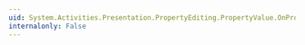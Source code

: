 ```yaml
---
uid: System.Activities.Presentation.PropertyEditing.PropertyValue.OnPropertyValueException(System.Activities.Presentation.PropertyEditing.PropertyValueExceptionEventArgs)
internalonly: False
---
```

